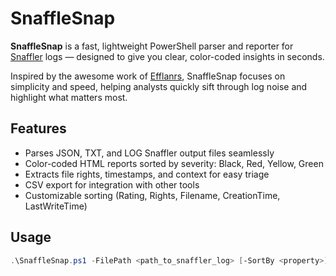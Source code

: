 # SnaffleSnap

**SnaffleSnap** is a fast, lightweight PowerShell parser and reporter for [Snaffler](https://github.com/SnaffCon/Snaffler) logs — designed to give you clear, color-coded insights in seconds.

Inspired by the awesome work of [Efflanrs](https://github.com/CyberCX-STA/efflanrs), SnaffleSnap focuses on simplicity and speed, helping analysts quickly sift through log noise and highlight what matters most.

## Features

- Parses JSON, TXT, and LOG Snaffler output files seamlessly  
- Color-coded HTML reports sorted by severity: Black, Red, Yellow, Green  
- Extracts file rights, timestamps, and context for easy triage  
- CSV export for integration with other tools  
- Customizable sorting (Rating, Rights, Filename, CreationTime, LastWriteTime)  

## Usage

```powershell
.\SnaffleSnap.ps1 -FilePath <path_to_snaffler_log> [-SortBy <property>] [-Help]
